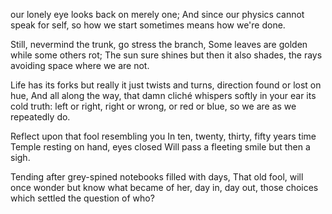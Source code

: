 our lonely eye looks back on merely one;
And since our physics cannot speak for self,
so how we start sometimes means how we're done.

Still, nevermind the trunk, go stress the branch,
Some leaves are golden while some others rot;
The sun sure shines but then it also shades,
the rays avoiding space where we are not.

Life has its forks but really it just twists
and turns, direction found or lost on hue,
And all along the way, that damn cliché
whispers softly in your ear its cold truth:
left or right, right or wrong, or red or blue,
so we are as we repeatedly do.

Reflect upon that fool resembling you
In ten, twenty, thirty, fifty years time
Temple resting on hand, eyes closed
Will pass a fleeting smile but then a sigh.

Tending after grey-spined notebooks filled with days,
That old fool, will once wonder but know
what became of her, day in, day out,
those choices which settled the question of who?